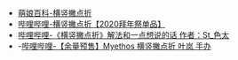 - [萌娘百科-横竖撇点折](https://zh.moegirl.org.cn/%E6%A8%AA%E7%AB%96%E6%92%87%E7%82%B9%E6%8A%98)
- [哔哩哔哩-横竖撇点折【2020拜年祭单品】](https://www.bilibili.com/video/av78977736)
- [哔哩哔哩-《横竖撇点折》解法和一点想说的话 作者：St_色太](https://www.bilibili.com/read/cv4468832)
- -[哔哩哔哩-【余量预售】Myethos 横竖撇点折 叶岚 手办](https://mall.bilibili.com/detail.html?itemsId=10030061)
